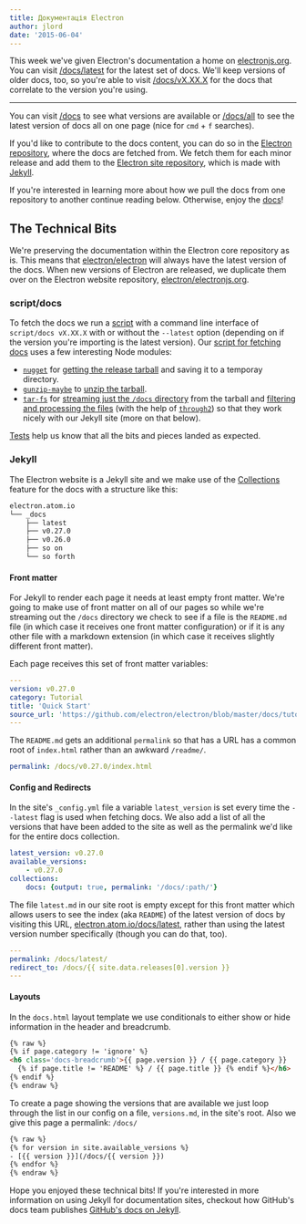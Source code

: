 ```yaml
---
title: Документація Electron
author: jlord
date: '2015-06-04'
---
```


This week we've given Electron's documentation a home on [electronjs.org](https://electronjs.org). You can visit [/docs/latest](https://electronjs.org/docs/latest) for the latest set of docs. We'll keep versions of older docs, too, so you're able to visit [/docs/vX.XX.X](https://electronjs.org/docs/v0.26.0) for the docs that correlate to the version you're using.

---

You can visit [/docs](https://electronjs.org/docs) to see what versions are available or [/docs/all](https://electronjs.org/docs/all) to see the latest version of docs all on one page (nice for `cmd` + `f` searches).

If you'd like to contribute to the docs content, you can do so in the [Electron repository](https://github.com/electron/electron/tree/master/docs), where the docs are fetched from. We fetch them for each minor release and add them to the [Electron site repository](http://github.com/electron/electronjs.org), which is made with [Jekyll](http://jekyllrb.com).

If you're interested in learning more about how we pull the docs from one repository to another continue reading below. Otherwise, enjoy the [docs](https://electronjs.org/latest)!

## The Technical Bits

We're preserving the documentation within the Electron core repository as is. This means that [electron/electron](http://github.com/electron/electron) will always have the latest version of the docs. When new versions of Electron are released, we duplicate them over on the Electron website repository, [electron/electronjs.org](http://github.com/electron/electronjs.org).

### script/docs

To fetch the docs we run a [script](https://github.com/electron/electronjs.org/blob/0205b5ab26c96a95121bc564c5824f92108677e0/script/docs) with a command line interface of `script/docs vX.XX.X` with or without the `--latest` option (depending on if the version you're importing is the latest version). Our [script for fetching docs](https://github.com/electron/electronjs.org/blob/0205b5ab26c96a95121bc564c5824f92108677e0/lib/fetch-docs.js) uses a few interesting Node modules:

- [`nugget`](http://npmjs.com/nugget) for [getting the release tarball](https://github.com/electron/electronjs.org/blob/0205b5ab26c96a95121bc564c5824f92108677e0/lib/fetch-docs.js#L40-L43) and saving it to a temporay directory.
- [`gunzip-maybe`](http://npmsjs.com/gunzip-maybe) to [unzip the tarball](https://github.com/electron/electronjs.org/blob/0205b5ab26c96a95121bc564c5824f92108677e0/lib/fetch-docs.js#L95).
- [`tar-fs`](http://npmjs.com/tar-fs) for [streaming just the `/docs` directory](https://github.com/electron/electronjs.org/blob/0205b5ab26c96a95121bc564c5824f92108677e0/lib/fetch-docs.js#L63-L65) from the tarball and [filtering and processing the files](https://github.com/electron/electronjs.org/blob/0205b5ab26c96a95121bc564c5824f92108677e0/lib/fetch-docs.js#L68-L78) (with the help of [`through2`](http://npmjs.com/through2)) so that they work nicely with our Jekyll site (more on that below).

[Tests](https://github.com/electron/electronjs.org/tree/gh-pages/spec) help us know that all the bits and pieces landed as expected.

### Jekyll

The Electron website is a Jekyll site and we make use of the [Collections](http://jekyllrb.com/docs/collections/) feature for the docs with a structure like this:

```bash
electron.atom.io
└── _docs
    ├── latest
    ├── v0.27.0
    ├── v0.26.0
    ├── so on
    └── so forth
```

#### Front matter

For Jekyll to render each page it needs at least empty front matter. We're going to make use of front matter on all of our pages so while we're streaming out the `/docs` directory we check to see if a file is the `README.md` file (in which case it receives one front matter configuration) or if it is any other file with a markdown extension (in which case it receives slightly different front matter).

Each page receives this set of front matter variables:

```yaml
---
version: v0.27.0
category: Tutorial
title: 'Quick Start'
source_url: 'https://github.com/electron/electron/blob/master/docs/tutorial/quick-start.md'
---
```

The `README.md` gets an additional `permalink` so that has a URL has a common root of `index.html` rather than an awkward `/readme/`.

```yaml
permalink: /docs/v0.27.0/index.html
```

#### Config and Redirects

In the site's `_config.yml` file a variable `latest_version` is set every time the `--latest` flag is used when fetching docs. We also add a list of all the versions that have been added to the site as well as the permalink we'd like for the entire docs collection.

```yaml
latest_version: v0.27.0
available_versions:
    - v0.27.0
collections:
    docs: {output: true, permalink: '/docs/:path/'}
```

The file `latest.md` in our site root is empty except for this front matter which allows users to see the index (aka `README`) of the latest version of docs by visiting this URL, [electron.atom.io/docs/latest](https://electronjs.org/docs/latest), rather than using the latest version number specifically (though you can do that, too).

```yaml
---
permalink: /docs/latest/
redirect_to: /docs/{{ site.data.releases[0].version }}
---
```

#### Layouts

In the `docs.html` layout template we use conditionals to either show or hide information in the header and breadcrumb.

```html
{% raw %}
{% if page.category != 'ignore' %}
<h6 class='docs-breadcrumb'>{{ page.version }} / {{ page.category }}
  {% if page.title != 'README' %} / {{ page.title }} {% endif %}</h6>
{% endif %}
{% endraw %}
```

To create a page showing the versions that are available we just loop through the list in our config on a file, `versions.md`, in the site's root. Also we give this page a permalink: `/docs/`

```html
{% raw %}
{% for version in site.available_versions %}
- [{{ version }}](/docs/{{ version }})
{% endfor %}
{% endraw %}
```

Hope you enjoyed these technical bits! If you're interested in more information on using Jekyll for documentation sites, checkout how GitHub's docs team publishes [GitHub's docs on Jekyll](https://github.com/blog/1939-how-github-uses-github-to-document-github).

